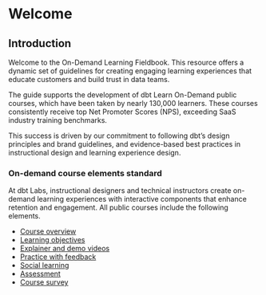 # Welcome

## Introduction

Welcome to the On-Demand Learning Fieldbook. This resource offers a dynamic set of guidelines for creating engaging learning experiences that educate customers and build trust in data teams.

The guide supports the development of dbt Learn On-Demand public courses, which have been taken by nearly 130,000 learners. These courses consistently receive top Net Promoter Scores (NPS), exceeding SaaS industry training benchmarks.

This success is driven by our commitment to following dbt’s design principles and brand guidelines, and evidence-based best practices in instructional design and learning experience design.

### On-demand course elements standard

At dbt Labs, instructional designers and technical instructors create on-demand learning experiences with interactive components that enhance retention and engagement. All public courses include the following elements.

* [Course overview](on-demand-course-standards/course-overview.md)
* [Learning objectives](on-demand-course-standards/learning-objectives.md)
* [Explainer and demo videos](on-demand-course-standards/explainer-and-demo-videos.md)
* [Practice with feedback](on-demand-course-standards/practice-with-feedback.md)
* [Social learning](on-demand-course-standards/social-learning.md)
* [Assessment](on-demand-course-standards/assessment.md)
* [Course survey](on-demand-course-standards/course-survey.md)
